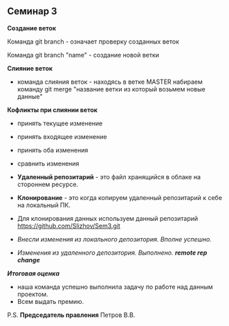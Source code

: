 ##  __Семинар 3__

__Создание веток__

Команда git branch - означает проверку созданных веток

Команда git branch "name" - создание новой ветки

__Слияние веток__

* команда слияния веток - находясь в ветке MASTER набираем команду git merge "название ветки из который возьмем новые данные"

__Кофликты при слиянии веток__

* принять текущее изменение

* принять входящее изменение

* принять оба изменения

* сравнить изменения



* __Удаленный репозитарий__ - это файл хранящийся в облаке на стороннем ресурсе. 
* __Клонирование__ - это когда копируем удаленный репозитарий к себе на локальный ПК.
* Для клонирования данных используем данный репозитарий https://github.com/Slizhov/Sem3.git

* *Внесли изменения из локального депозитория. Вполне успешно.*
* *Изменения из удаленного депозитория. Выполнено. __remote rep change__*

__*Итоговая оценка*__

* наша команда успешно выполнила задачу по работе над данным проектом.
* Всем выдать премию.

P.S. __Председатель правления__
       Петров В.В.
